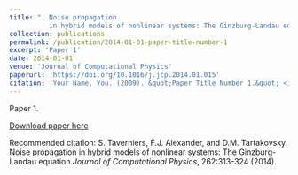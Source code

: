 ```yaml
---
title: ". Noise propagation 
          in hybrid models of nonlinear systems: The Ginzburg-Landau equation"
collection: publications
permalink: /publication/2014-01-01-paper-title-number-1
excerpt: 'Paper 1'
date: 2014-01-01
venue: 'Journal of Computational Physics'
paperurl: 'https://doi.org/10.1016/j.jcp.2014.01.015'
citation: 'Your Name, You. (2009). &quot;Paper Title Number 1.&quot; <i>Journal 1</i>. 1(1).'
---
```

Paper 1.

[Download paper here](https://doi.org/10.1016/j.jcp.2014.01.015)

Recommended citation: S. Taverniers, F.J. Alexander, and D.M. Tartakovsky. Noise propagation in hybrid models of nonlinear systems: The Ginzburg-Landau equation.<i>Journal of Computational Physics</i>, 262:313-324 (2014).